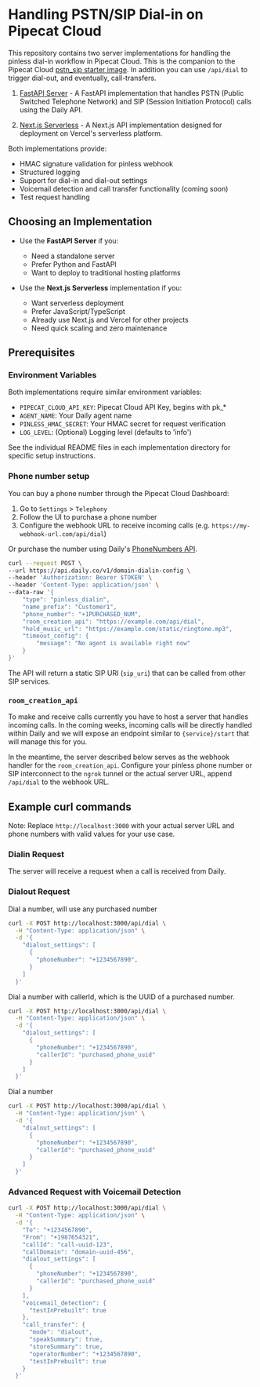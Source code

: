 # Handling PSTN/SIP Dial-in on Pipecat Cloud

This repository contains two server implementations for handling
the pinless dial-in workflow in Pipecat Cloud. This is the companion to the
Pipecat Cloud [pstn_sip starter image](https://github.com/daily-co/pipecat-cloud-images/tree/main/pipecat-starters/pstn_sip).
In addition you can use `/api/dial` to trigger dial-out, and
eventually, call-transfers.

1. [FastAPI Server](fastapi-webhook-server/README.md) -
   A FastAPI implementation that handles PSTN (Public Switched Telephone
   Network) and SIP (Session Initiation Protocol) calls using the Daily API.

2. [Next.js Serverless](nextjs-webhook-server/README.md) -
   A Next.js API implementation designed for deployment on Vercel's
   serverless platform.

Both implementations provide:

- HMAC signature validation for pinless webhook
- Structured logging
- Support for dial-in and dial-out settings
- Voicemail detection and call transfer functionality (coming soon)
- Test request handling

## Choosing an Implementation

- Use the **FastAPI Server** if you:

  - Need a standalone server
  - Prefer Python and FastAPI
  - Want to deploy to traditional hosting platforms

- Use the **Next.js Serverless** implementation if you:
  - Want serverless deployment
  - Prefer JavaScript/TypeScript
  - Already use Next.js and Vercel for other projects
  - Need quick scaling and zero maintenance

## Prerequisites

### Environment Variables

Both implementations require similar environment variables:

- `PIPECAT_CLOUD_API_KEY`: Pipecat Cloud API Key, begins with pk\_\*
- `AGENT_NAME`: Your Daily agent name
- `PINLESS_HMAC_SECRET`: Your HMAC secret for request verification
- `LOG_LEVEL`: (Optional) Logging level (defaults to 'info')

See the individual README files in each implementation directory for
specific setup instructions.

### Phone number setup

You can buy a phone number through the Pipecat Cloud Dashboard:

1. Go to `Settings` > `Telephony`
2. Follow the UI to purchase a phone number
3. Configure the webhook URL to receive incoming calls (e.g. `https://my-webhook-url.com/api/dial`)

Or purchase the number using Daily's
[PhoneNumbers API](https://docs.daily.co/reference/rest-api/phone-numbers).

```bash
curl --request POST \
--url https://api.daily.co/v1/domain-dialin-config \
--header 'Authorization: Bearer $TOKEN' \
--header 'Content-Type: application/json' \
--data-raw '{
	"type": "pinless_dialin",
	"name_prefix": "Customer1",
    "phone_number": "+1PURCHASED_NUM",
	"room_creation_api": "https://example.com/api/dial",
    "hold_music_url": "https://example.com/static/ringtone.mp3",
	"timeout_config": {
		"message": "No agent is available right now"
	}
}'
```

The API will return a static SIP URI (`sip_uri`) that can be called
from other SIP services.

### `room_creation_api`

To make and receive calls currently you have to host a server that
handles incoming calls. In the coming weeks, incoming calls will be
directly handled within Daily and we will expose an endpoint similar
to `{service}/start` that will manage this for you.

In the meantime, the server described below serves as the webhook
handler for the `room_creation_api`. Configure your pinless phone
number or SIP interconnect to the `ngrok` tunnel or
the actual server URL, append `/api/dial` to the webhook URL.

## Example curl commands

Note: Replace `http://localhost:3000` with your actual server URL and
phone numbers with valid values for your use case.

### Dialin Request

The server will receive a request when a call is received from Daily.

### Dialout Request

Dial a number, will use any purchased number

```bash
curl -X POST http://localhost:3000/api/dial \
  -H "Content-Type: application/json" \
  -d '{
    "dialout_settings": [
      {
        "phoneNumber": "+1234567890",
      }
    ]
  }'
```

Dial a number with callerId, which is the UUID of a purchased number.

```bash
curl -X POST http://localhost:3000/api/dial \
  -H "Content-Type: application/json" \
  -d '{
    "dialout_settings": [
      {
        "phoneNumber": "+1234567890",
        "callerId": "purchased_phone_uuid"
      }
    ]
  }'
```

Dial a number

```bash
curl -X POST http://localhost:3000/api/dial \
  -H "Content-Type: application/json" \
  -d '{
    "dialout_settings": [
      {
        "phoneNumber": "+1234567890",
        "callerId": "purchased_phone_uuid"
      }
    ]
  }'
```

### Advanced Request with Voicemail Detection

```bash
curl -X POST http://localhost:3000/api/dial \
  -H "Content-Type: application/json" \
  -d '{
    "To": "+1234567890",
    "From": "+1987654321",
    "callId": "call-uuid-123",
    "callDomain": "domain-uuid-456",
    "dialout_settings": [
      {
        "phoneNumber": "+1234567890",
        "callerId": "purchased_phone_uuid"
      }
    ],
    "voicemail_detection": {
      "testInPrebuilt": true
    },
    "call_transfer": {
      "mode": "dialout",
      "speakSummary": true,
      "storeSummary": true,
      "operatorNumber": "+1234567890",
      "testInPrebuilt": true
    }
  }'
```
